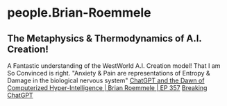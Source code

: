 # people.Brian-Roemmele

## The Metaphysics & Thermodynamics of A.I. Creation!
A Fantastic understanding of the WestWorld A.I. Creation model! That I am So Convinced is right. "Anxiety &amp; Pain are representations of Entropy &amp; Damage in the biological nervous system" [ChatGPT and the Dawn of Computerized Hyper-Intelligence | Brian Roemmele | EP 357](https://youtu.be/S_E4t7tWHUY) [Breaking ChatGPT](https://youtu.be/y1TvsDAkXx0)
